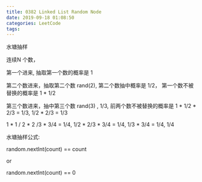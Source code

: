 ```yaml
---
title: 0382 Linked List Random Node
date: 2019-09-18 01:08:50
categories: LeetCode
tags:
---
```


水塘抽样


连续N 个数，

第一个进来, 抽取第一个数的概率是 1

第二个数进来，抽取第二个数 rand(2), 第二个数抽中概率是 1/2， 第一个数不被替换的概率是 1 * 1/2

第三个数进来，抽中第三个数 rand(3) , 1/3, 前两个数不被替换的概率是 1 * 1/2 * 2/3 = 1/3, 1/2 * 2/3  = 1/3  

1 * 1 / 2 * 2 /3 * 3/4 = 1/4, 1/2 * 2/3 * 3/4 = 1/4, 1/3 * 3/4 = 1/4, 1/4

水塘抽样公式:

random.nextInt(count) == count

or 

random.nextInt(count) == 0


